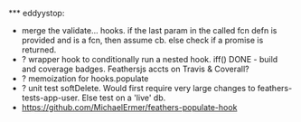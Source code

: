 
*** eddyystop:
- merge the validate... hooks.
if the last param in the called fcn defn is provided and is a fcn, then assume cb.
else check if a promise is returned.
- ? wrapper hook to conditionally run a nested hook. iff()
DONE - build and coverage badges. Feathersjs accts on Travis & Coverall? 
- ? memoization for hooks.populate
- ? unit test softDelete. Would first require very large changes to feathers-tests-app-user.
Else test on a 'live' db.
- https://github.com/MichaelErmer/feathers-populate-hook
